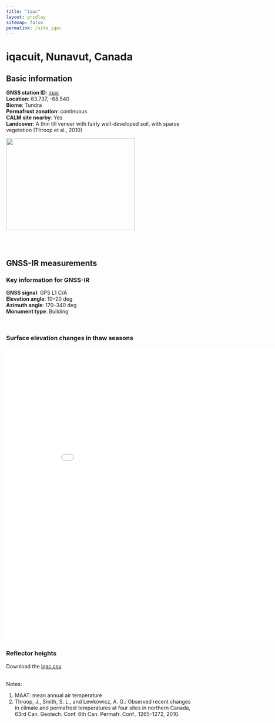 ```yaml
---
title: "iqac"
layout: gridlay
sitemap: false
permalink: /site_iqac
---
```


# iqacuit, Nunavut, Canada

## Basic information

<div markdown="0" id="information" class="col-sm-12">
    <!--
    <div markdown="0" id="geolocation" class="col-sm-6">
        <iframe width="350px" height="350px" frameborder="0" src="{{ site.url }}{{ site.baseurl }}/maps/iqac.html"></iframe>  
    </div>
    -->
    <p>
        <b>GNSS station ID</b>:         <a href="http://chain.physics.unb.ca/chain/">iqac</a><br/>            
        <b>Location</b>:                63.737, -68.540<br/>
        <b>Biome</b>:                   Tundra<br/>
        <b>Permafrost zonation</b>:     continuous<br/>
        <b>CALM site nearby</b>:        Yes<br/>
        <b>Landcover</b>:               A thin till veneer with fairly well-developed soil, with sparse vegetation (Throop et al., 2010)
    </p>
    <p>
        <img src="{{ site.url }}{{ site.baseurl }}/photos/iqac.png" width="350px" height="250px" border="0">
    </p>
    <br/>
    <br/>
</div>

## GNSS-IR measurements

<div markdown="0" id="parameter" class="col-sm-12">
    <h3>Key information for GNSS-IR</h3>
    <p>
    <b>GNSS signal</b>:            GPS L1 C/A <br/>
    <b>Elevation angle</b>:        10–20 deg <br/>
    <b>Azimuth angle</b>:          170–340 deg <br/>
    <b>Monument type</b>:          Building
    </p>
    <br/>
    <h3>Surface elevation changes in thaw seasons</h3>
    <iframe width="900" height="800" frameborder="0" scrolling="no" src="{{ site.url }}{{ site.baseurl }}/gnssir/iqac_plot.html"></iframe>
    <br/>
    <h3>Reflector heights</h3>
    Download the <a href="{{ site.url }}{{ site.baseurl }}/gnssir/iqac.csv">iqac.csv</a>
    <br/>
    <br/>
</div>

Notes:
1. MAAT: mean annual air temperature
2. Throop, J., Smith, S. L., and Lewkowicz, A. G.: Observed recent changes in climate and permafrost temperatures at four sites in northern Canada, 63rd Can. Geotech. Conf. 6th Can. Permafr. Conf., 1265–1272, 2010.




